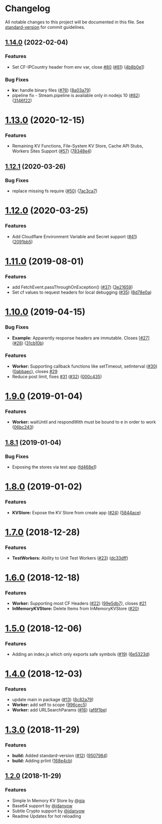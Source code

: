 # Changelog

All notable changes to this project will be documented in this file. See [standard-version](https://github.com/conventional-changelog/standard-version) for commit guidelines.

## [1.14.0](https://github.com/gja/cloudflare-worker-local/compare/v1.13.0...v1.14.0) (2022-02-04)


### Features

* Set CF-IPCountry header from env var, close [#80](https://github.com/gja/cloudflare-worker-local/issues/80) ([#81](https://github.com/gja/cloudflare-worker-local/issues/81)) ([4b8b0e1](https://github.com/gja/cloudflare-worker-local/commit/4b8b0e1e758b5b840d8fea9724b5ae3624d40e81))


### Bug Fixes

* **kv:** handle binary files ([#76](https://github.com/gja/cloudflare-worker-local/issues/76)) ([8a03a79](https://github.com/gja/cloudflare-worker-local/commit/8a03a798098b057b49755d7265940d98fbb06423))
* pipeline fix - Stream.pipeline is available only in nodejs 10 ([#82](https://github.com/gja/cloudflare-worker-local/issues/82)) ([3146f22](https://github.com/gja/cloudflare-worker-local/commit/3146f225d8f257ea034215bd348a6360037fe31b))

<a name="1.13.0"></a>
# [1.13.0](https://github.com/gja/cloudflare-worker-local/compare/v1.12.1...v1.13.0) (2020-12-15)


### Features

* Remaining KV Functions, File-System KV Store, Cache API Stubs, Workers Sites Support ([#57](https://github.com/gja/cloudflare-worker-local/issues/57)) ([78348e4](https://github.com/gja/cloudflare-worker-local/commit/78348e4))



<a name="1.12.1"></a>
## [1.12.1](https://github.com/gja/cloudflare-worker-local/compare/v1.12.0...v1.12.1) (2020-03-26)


### Bug Fixes

* replace missing fs require ([#50](https://github.com/gja/cloudflare-worker-local/issues/50)) ([7ac3ca7](https://github.com/gja/cloudflare-worker-local/commit/7ac3ca7))



<a name="1.12.0"></a>
# [1.12.0](https://github.com/gja/cloudflare-worker-local/compare/v1.11.0...v1.12.0) (2020-03-25)


### Features

* Add Cloudflare Environment Variable and Secret support ([#41](https://github.com/gja/cloudflare-worker-local/issues/41)) ([2091bb5](https://github.com/gja/cloudflare-worker-local/commit/2091bb5))



<a name="1.11.0"></a>
# [1.11.0](https://github.com/gja/cloudflare-worker-local/compare/v1.10.0...v1.11.0) (2019-08-01)


### Features

* add FetchEvent.passThroughOnException() ([#37](https://github.com/gja/cloudflare-worker-local/issues/37)) ([3e21659](https://github.com/gja/cloudflare-worker-local/commit/3e21659))
* Set cf values to request headers for local debugging ([#35](https://github.com/gja/cloudflare-worker-local/issues/35)) ([8d78e0a](https://github.com/gja/cloudflare-worker-local/commit/8d78e0a))



<a name="1.10.0"></a>
# [1.10.0](https://github.com/gja/cloudflare-worker-local/compare/v1.9.0...v1.10.0) (2019-04-15)


### Bug Fixes

* **Example:** Apparently response headers are immutable. Closes [[#27](https://github.com/gja/cloudflare-worker-local/issues/27)] ([#28](https://github.com/gja/cloudflare-worker-local/issues/28)) ([31cb10b](https://github.com/gja/cloudflare-worker-local/commit/31cb10b))


### Features

* **Worker:** Supporting callback functions like setTimeout, setInterval ([#30](https://github.com/gja/cloudflare-worker-local/issues/30)) ([0abbaec](https://github.com/gja/cloudflare-worker-local/commit/0abbaec)), closes [#29](https://github.com/gja/cloudflare-worker-local/issues/29)
* Reduce post limit, fixes [#31](https://github.com/gja/cloudflare-worker-local/issues/31) ([#32](https://github.com/gja/cloudflare-worker-local/issues/32)) ([000c435](https://github.com/gja/cloudflare-worker-local/commit/000c435))



<a name="1.9.0"></a>
# [1.9.0](https://github.com/gja/cloudflare-worker-local/compare/v1.8.1...v1.9.0) (2019-01-04)


### Features

* **Worker:** waitUntil and respondWith must be bound to e in order to work ([06bc243](https://github.com/gja/cloudflare-worker-local/commit/06bc243))



<a name="1.8.1"></a>
## [1.8.1](https://github.com/gja/cloudflare-worker-local/compare/v1.8.0...v1.8.1) (2019-01-04)


### Bug Fixes

* Exposing the stores via test app ([fd468e1](https://github.com/gja/cloudflare-worker-local/commit/fd468e1))



<a name="1.8.0"></a>
# [1.8.0](https://github.com/gja/cloudflare-worker-local/compare/v1.7.0...v1.8.0) (2019-01-02)


### Features

* **KVStore:** Expose the KV Store from create app ([#24](https://github.com/gja/cloudflare-worker-local/issues/24)) ([5844ace](https://github.com/gja/cloudflare-worker-local/commit/5844ace))



<a name="1.7.0"></a>
# [1.7.0](https://github.com/gja/cloudflare-worker-local/compare/v1.6.0...v1.7.0) (2018-12-28)


### Features

* **TestWorkers:** Ability to Unit Test Workers ([#23](https://github.com/gja/cloudflare-worker-local/issues/23)) ([dc33dff](https://github.com/gja/cloudflare-worker-local/commit/dc33dff))



<a name="1.6.0"></a>
# [1.6.0](https://github.com/gja/cloudflare-worker-local/compare/v1.5.0...v1.6.0) (2018-12-18)


### Features

* **Worker:** Supporting most CF Headers ([#22](https://github.com/gja/cloudflare-worker-local/issues/22)) ([99e5db7](https://github.com/gja/cloudflare-worker-local/commit/99e5db7)), closes [#21](https://github.com/gja/cloudflare-worker-local/issues/21)
* **InMemoryKVStore:** Delete Items from InMemoryKVStore ([#20](https://github.com/gja/cloudflare-worker-local/pull/20))


<a name="1.5.0"></a>
# [1.5.0](https://github.com/gja/cloudflare-worker-local/compare/v1.4.0...v1.5.0) (2018-12-06)


### Features

* Adding an index.js which only exports safe symbols ([#19](https://github.com/gja/cloudflare-worker-local/issues/19)) ([6e5323d](https://github.com/gja/cloudflare-worker-local/commit/6e5323d))



<a name="1.4.0"></a>
# [1.4.0](https://github.com/gja/cloudflare-worker-local/compare/v1.3.0...v1.4.0) (2018-12-03)


### Features

* update main in package ([#13](https://github.com/gja/cloudflare-worker-local/issues/13)) ([8c82a79](https://github.com/gja/cloudflare-worker-local/commit/8c82a79))
* **Worker:** add self to scope ([996cec5](https://github.com/gja/cloudflare-worker-local/commit/996cec5))
* **Worker:** add URLSearchParams ([#16](https://github.com/gja/cloudflare-worker-local/issues/16)) ([af6f1be](https://github.com/gja/cloudflare-worker-local/commit/af6f1be))



<a name="1.3.0"></a>
# [1.3.0](https://github.com/gja/cloudflare-worker-local/compare/v1.2.0...v1.3.0) (2018-11-29)


### Features

* **build:** Added standard-version ([#12](https://github.com/gja/cloudflare-worker-local/issues/12)) ([9507984](https://github.com/gja/cloudflare-worker-local/commit/9507984))
* **build:** Adding prlint ([168e4cb](https://github.com/gja/cloudflare-worker-local/commit/168e4cb))



<a name="1.2.0"></a>
## [1.2.0](https://github.com/gja/cloudflare-worker-local/compare/v1.1.0...v1.2.0) (2018-11-29)


### Features

* Simple In Memory KV Store by [@gja](https://github.com/gja)
* Base64 support by [@jdanyow](https://github.com/jdanyow)
* Subtle Crypto support by [@jdanyow](https://github.com/jdanyow)
* Readme Updates for hot reloading

